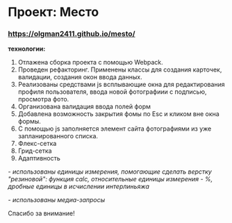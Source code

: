 # Проект: Место

### https://olgman2411.github.io/mesto/

**технологии:**

1. Отлажена сборка проекта с помощью Webpack. 
2. Проведен рефакторинг. Применены классы для создания карточек, валидации, создания окон ввода данных.
3. Реализованы средствами js всплывающие окна для редактирования профиля пользователя, ввода новой фотографиии с подписью, просмотра фото.
4. Организована валидация ввода полей форм
5. Добавлена возможность закрытия фомы по Esc и кликом вне окна формы.
6. С помощью js заполняется элемент сайта фотографиями из уже запланированного списка.
7. Флекс-сетка
8. Грид-сетка
9. Адаптивность 

  *- использованы единицы измерения,  помогающие сделать верстку "резиновой": функция calc, относительные единицы измерения - %, дробные единицы в исчислении интерлиньяжа*
  
  *- использованы медиа-запросы*
  
Спасибо за внимание!